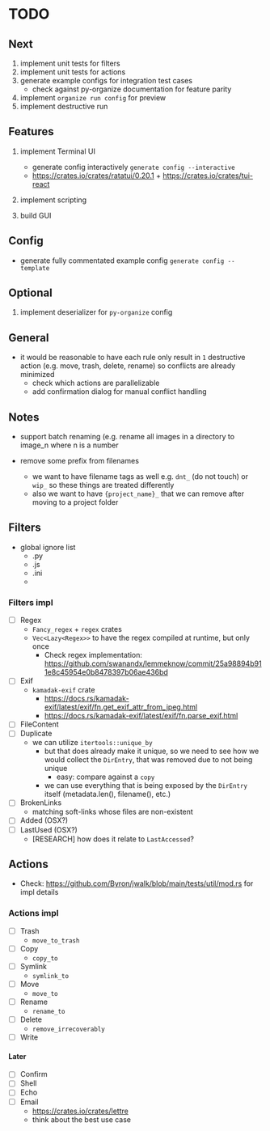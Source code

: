 # TODO

## Next

1. implement unit tests for filters
1. implement unit tests for actions
1. generate example configs for integration test cases
    - check against py-organize documentation for feature parity
1. implement `organize run config` for preview
1. implement destructive run

## Features

1. implement Terminal UI
    - generate config interactively `generate config --interactive`
    - <https://crates.io/crates/ratatui/0.20.1> + <https://crates.io/crates/tui-react>

1. implement scripting
1. build GUI

## Config

- generate fully commentated example config `generate config --template`

## Optional

1. implement deserializer for `py-organize` config

## General

- it would be reasonable to have each rule only result in `1` destructive action (e.g. move, trash, delete, rename) so conflicts are already minimized
  - check which actions are parallelizable
  - add confirmation dialog for manual conflict handling  

## Notes

- support batch renaming (e.g. rename all images in a directory to image_n where n is a number

- remove some prefix from filenames
  - we want to have filename tags as well e.g. `dnt_` (do not touch) or `wip_` so these things are treated differently
  - also we want to have `{project_name}_` that we can remove after moving to a project folder

## Filters

- global ignore list
  - .py
  - .js
  - .ini
  -

### Filters impl

- [ ] Regex
  - `Fancy_regex` + `regex` crates
  - `Vec<Lazy<Regex>>` to have the regex compiled at runtime, but only once
    - Check regex implementation: <https://github.com/swanandx/lemmeknow/commit/25a98894b911e8c45954e0b8478397b06ae436bd>
- [ ] Exif
  - `kamadak-exif` crate
    - <https://docs.rs/kamadak-exif/latest/exif/fn.get_exif_attr_from_jpeg.html>
    - <https://docs.rs/kamadak-exif/latest/exif/fn.parse_exif.html>
- [ ] FileContent
- [ ] Duplicate
  - we can utilize `itertools::unique_by`
    - but that does already make it unique, so we need to see how we would collect the `DirEntry`, that was removed due to not being unique
      - easy: compare against a `copy`
    - we can use everything that is being exposed by the `DirEntry` itself (metadata.len(), filename(), etc.)
- [ ] BrokenLinks
  - matching soft-links whose files are non-existent
- [ ] Added (OSX?)
- [ ] LastUsed (OSX?)
  - [RESEARCH] how does it relate to `LastAccessed`?

## Actions

- Check: <https://github.com/Byron/jwalk/blob/main/tests/util/mod.rs> for impl details

### Actions impl

- [ ] Trash
  - `move_to_trash`
- [ ] Copy
  - `copy_to`
- [ ] Symlink
  - `symlink_to`
- [ ] Move
  - `move_to`
- [ ] Rename
  - `rename_to`
- [ ] Delete
  - `remove_irrecoverably`
- [ ] Write

#### Later

- [ ] Confirm
- [ ] Shell
- [ ] Echo
- [ ] Email
  - <https://crates.io/crates/lettre>
  - think about the best use case
